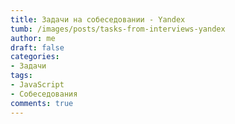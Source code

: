 ```yaml
---
title: Задачи на собеседовании - Yandex
tumb: /images/posts/tasks-from-interviews-yandex
author: me
draft: false
categories:
- Задачи
tags:
- JavaScript
- Собеседования
comments: true
---
```

